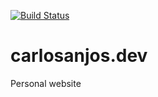 [![Build Status](https://travis-ci.org/carlosanjos/carlosanjos.dev.svg?branch=develop)](https://travis-ci.org/carlosanjos/carlosanjos.dev)

# carlosanjos.dev
Personal website